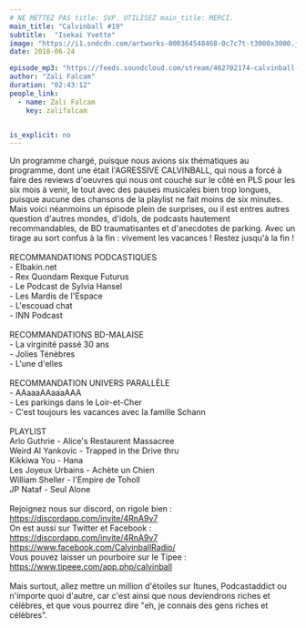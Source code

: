 ```yaml
---
# NE METTEZ PAS title: SVP. UTILISEZ main_title: MERCI.
main_title: "Calvinball #19"
subtitle:  "Isekai Yvette"
image: "https://i1.sndcdn.com/artworks-000364548468-0c7c7t-t3000x3000.jpg"
date: 2018-06-24

episode_mp3: "https://feeds.soundcloud.com/stream/462702174-calvinball-radio-calvinball-19-isekai-yvette.mp3"
author: "Zali Falcam"
duration: "02:43:12"
people_link: 
  - name: Zali Falcam
    key: zalifalcam


is_explicit: no
---
```


<PodcastHeader/>

<!-- ECRIRE LA DESCRIPTION DE L'EPISODE SOUS CETTE LIGNE -->
Un programme chargé, puisque nous avions six thématiques au programme, dont une était l'AGRESSIVE CALVINBALL, qui nous a forcé à faire des reviews d'oeuvres qui nous ont couché sur le côté en PLS pour les six mois à venir, le tout avec des pauses musicales bien trop longues, puisque aucune des chansons de la playlist ne fait moins de six minutes.  Mais voici néanmoins un épisode plein de surprises, ou il est entres autres question d'autres mondes, d'idols, de podcasts hautement recommandables, de BD traumatisantes et d'anecdotes de parking. Avec un tirage au sort confus à la fin : vivement les vacances ! Restez jusqu'à la fin !<br><br>RECOMMANDATIONS PODCASTIQUES <br>- Elbakin.net<br>- Rex Quondam Rexque Futurus<br>- Le Podcast de Sylvia Hansel<br>- Les Mardis de l'Espace<br>- L'escouad chat<br>- INN Podcast<br><br>RECOMMANDATIONS BD-MALAISE<br>- La virginité passé 30 ans<br>- Jolies Ténèbres<br>- L'une d'elles<br><br>RECOMMANDATION UNIVERS PARALLÈLE <br>- AAaaaAAaaaAAA<br>- Les parkings dans le Loir-et-Cher<br>- C'est toujours les vacances avec la famille Schann<br><br>PLAYLIST<br>Arlo Guthrie - Alice's Restaurent Massacree<br>Weird Al Yankovic - Trapped in the Drive thru<br>Kikkiwa You - Hana<br>Les Joyeux Urbains - Achète un Chien<br>William Sheller - l'Empire de Toholl<br>JP Nataf - Seul Alone<br><br>Rejoignez nous sur discord, on rigole bien : https://discordapp.com/invite/4RnA9v7<br>On est aussi sur Twitter et Facebook :<br>https://discordapp.com/invite/4RnA9v7<br>https://www.facebook.com/CalvinballRadio/<br>Vous pouvez laisser un pourboire sur le Tipee :<br>https://www.tipeee.com/app.php/calvinball<br><br>Mais surtout, allez mettre un million d'étoiles sur Itunes, Podcastaddict ou n'importe quoi d'autre, car c'est ainsi que nous deviendrons riches et célèbres, et que vous pourrez dire "eh, je connais des gens riches et célèbres".

